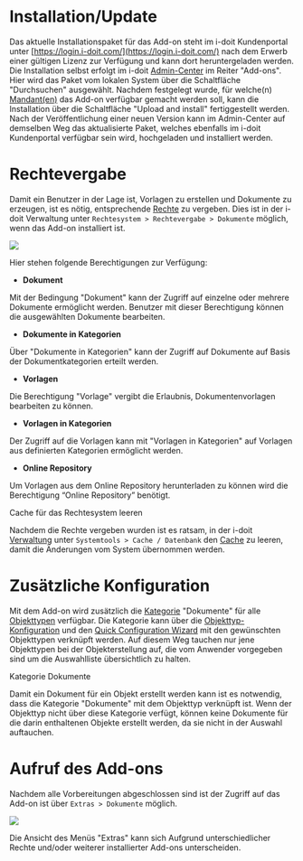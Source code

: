Installation/Update
===================

Das aktuelle Installationspaket für das Add-on steht im i-doit Kundenportal unter [https://login.i-doit.com/](https://login.i-doit.com/) nach dem Erwerb einer gültigen Lizenz zur Verfügung und kann dort heruntergeladen werden. Die Installation selbst erfolgt im i-doit [Admin-Center](/display/de/Admin+Center) im Reiter "Add-ons". Hier wird das Paket vom lokalen System über die Schaltfläche "Durchsuchen" ausgewählt. Nachdem festgelegt wurde, für welche(n) [Mandant(en)](/pages/viewpage.action?pageId=36864089) das Add-on verfügbar gemacht werden soll, kann die Installation über die Schaltfläche "Upload and install" fertiggestellt werden.  
Nach der Veröffentlichung einer neuen Version kann im Admin-Center auf demselben Weg das aktualisierte Paket, welches ebenfalls im i-doit Kundenportal verfügbar sein wird, hochgeladen und installiert werden.

Rechtevergabe
=============

Damit ein Benutzer in der Lage ist, Vorlagen zu erstellen und Dokumente zu erzeugen, ist es nötig, entsprechende [Rechte](/display/de/Rechteverwaltung) zu vergeben. Dies ist in der i-doit Verwaltung unter `Rechtesystem > Rechtevergabe > Dokumente` möglich, wenn das Add-on installiert ist.

![](/download/attachments/97288855/Rechte-dokumente.png?version=1&modificationDate=1617198401228&api=v2&effects=drop-shadow)

Hier stehen folgende Berechtigungen zur Verfügung:

*   **Dokument**

Mit der Bedingung "Dokument" kann der Zugriff auf einzelne oder mehrere Dokumente ermöglicht werden. Benutzer mit dieser Berechtigung können die ausgewählten Dokumente bearbeiten.

*   **Dokumente in Kategorien**

Über "Dokumente in Kategorien" kann der Zugriff auf Dokumente auf Basis der Dokumentkategorien erteilt werden.

*   **Vorlagen**

Die Berechtigung "Vorlage" vergibt die Erlaubnis, Dokumentenvorlagen bearbeiten zu können.

*   **Vorlagen in Kategorien**

Der Zugriff auf die Vorlagen kann mit "Vorlagen in Kategorien" auf Vorlagen aus definierten Kategorien ermöglicht werden.

*   **Online Repository**

Um Vorlagen aus dem Online Repository herunterladen zu können wird die Berechtigung “Online Repository” benötigt.

Cache für das Rechtesystem leeren

Nachdem die Rechte vergeben wurden ist es ratsam, in der i-doit [Verwaltung](/display/de/Verwaltung) unter `Systemtools > Cache / Datenbank` den [Cache](/display/de/Systemtools) zu leeren, damit die Änderungen vom System übernommen werden.

Zusätzliche Konfiguration
=========================

Mit dem Add-on wird zusätzlich die [Kategorie](/display/de/Struktur+der+IT-Dokumentation) "Dokumente" für alle [Objekttypen](/display/de/Struktur+der+IT-Dokumentation) verfügbar. Die Kategorie kann über die [Objekttyp-Konfiguration](/display/de/Benutzerdefinierte+Objekttypen) und den [Quick Configuration Wizard](/display/de/Zuordnung+von+Kategorien+zu+Objekttypen) mit den gewünschten Objekttypen verknüpft werden. Auf diesem Weg tauchen nur jene Objekttypen bei der Objekterstellung auf, die vom Anwender vorgegeben sind um die Auswahlliste übersichtlich zu halten.

Kategorie Dokumente

Damit ein Dokument für ein Objekt erstellt werden kann ist es notwendig, dass die Kategorie "Dokumente" mit dem Objekttyp verknüpft ist. Wenn der Objekttyp nicht über diese Kategorie verfügt, können keine Dokumente für die darin enthaltenen Objekte erstellt werden, da sie nicht in der Auswahl auftauchen.

Aufruf des Add-ons
==================

Nachdem alle Vorbereitungen abgeschlossen sind ist der Zugriff auf das Add-on ist über `Extras > Dokumente` möglich.

![](/download/thumbnails/97288855/Aufruf-Extras-Dokumente.png?version=1&modificationDate=1617188773495&api=v2)

Die Ansicht des Menüs "Extras" kann sich Aufgrund unterschiedlicher Rechte und/oder weiterer installierter Add-ons unterscheiden.